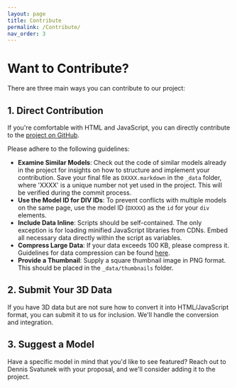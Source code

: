 ```yaml
---
layout: page
title: Contribute
permalink: /Contribute/
nav_order: 3
---
```


# Want to Contribute?

There are three main ways you can contribute to our project:

## 1. Direct Contribution

If you're comfortable with HTML and JavaScript, you can directly contribute to the [project on GitHub](https://github.com/chemistry-in-3D/3Dify-Chemistry).

Please adhere to the following guidelines:

- **Examine Similar Models**: Check out the code of similar models already in the project for insights on how to structure and implement your contribution. Save your final file as `DXXXX.markdown` in the `_data` folder, where 'XXXX' is a unique number not yet used in the project. This will be verified during the commit process.
- **Use the Model ID for DIV IDs**: To prevent conflicts with multiple models on the same page, use the model ID (`DXXXX`) as the `id` for your `div` elements.
- **Include Data Inline**: Scripts should be self-contained. The only exception is for loading minified JavaScript libraries from CDNs. Embed all necessary data directly within the script as variables.
- **Compress Large Data**: If your data exceeds 100 KB, please compress it. Guidelines for data compression can be found [here](/Compression/).
- **Provide a Thumbnail**: Supply a square thumbnail image in PNG format. This should be placed in the `_data/thumbnails` folder.

## 2. Submit Your 3D Data

If you have 3D data but are not sure how to convert it into HTML/JavaScript format, you can submit it to us for inclusion. We'll handle the conversion and integration.

## 3. Suggest a Model

Have a specific model in mind that you'd like to see featured? Reach out to Dennis Svatunek with your proposal, and we'll consider adding it to the project.


